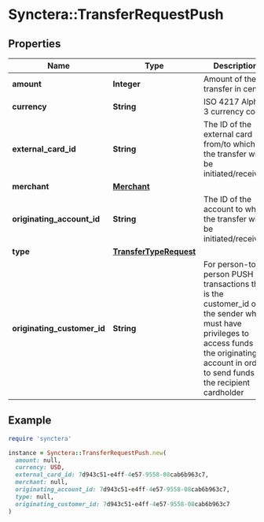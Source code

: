 # Synctera::TransferRequestPush

## Properties

| Name | Type | Description | Notes |
| ---- | ---- | ----------- | ----- |
| **amount** | **Integer** | Amount of the transfer in cents |  |
| **currency** | **String** | ISO 4217  Alpha-3 currency code |  |
| **external_card_id** | **String** | The ID of the external card from/to which the transfer will be initiated/received |  |
| **merchant** | [**Merchant**](Merchant.md) |  | [optional] |
| **originating_account_id** | **String** | The ID of the account to which the transfer will be initiated/received |  |
| **type** | [**TransferTypeRequest**](TransferTypeRequest.md) |  |  |
| **originating_customer_id** | **String** | For person-to-person PUSH transactions this is the customer_id of the sender who must have privileges to access funds in the originating account in order to send funds to the recipient cardholder | [optional] |

## Example

```ruby
require 'synctera'

instance = Synctera::TransferRequestPush.new(
  amount: null,
  currency: USD,
  external_card_id: 7d943c51-e4ff-4e57-9558-08cab6b963c7,
  merchant: null,
  originating_account_id: 7d943c51-e4ff-4e57-9558-08cab6b963c7,
  type: null,
  originating_customer_id: 7d943c51-e4ff-4e57-9558-08cab6b963c7
)
```

